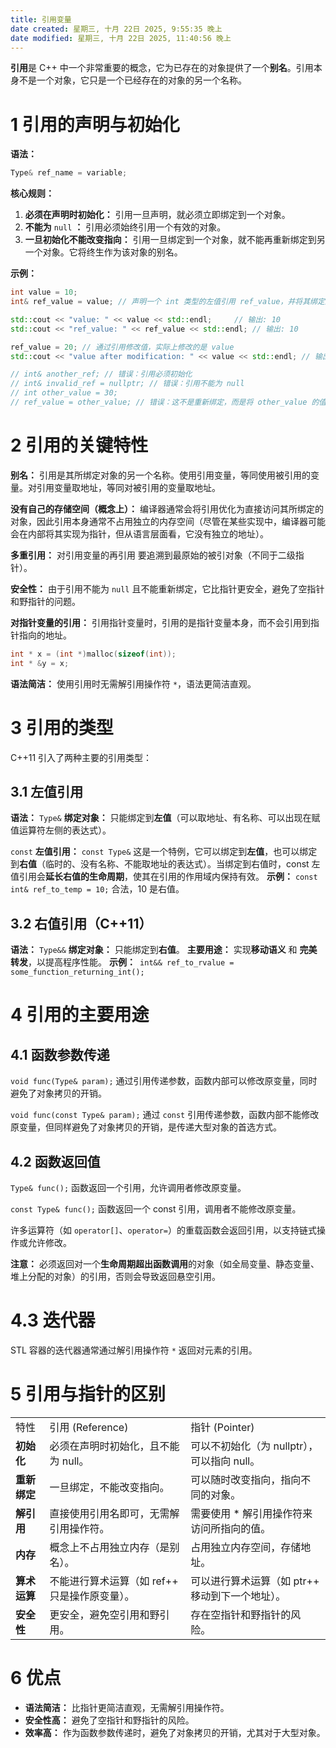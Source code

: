 ```yaml
---
title: 引用变量
date created: 星期三, 十月 22日 2025, 9:55:35 晚上
date modified: 星期三, 十月 22日 2025, 11:40:56 晚上
---
```

**引用**是 C++ 中一个非常重要的概念，它为已存在的对象提供了一个**别名**。引用本身不是一个对象，它只是一个已经存在的对象的另一个名称。

# 1 引用的声明与初始化

**语法：** 
```C++
Type& ref_name = variable;
```

**核心规则：**
1. **必须在声明时初始化：** 引用一旦声明，就必须立即绑定到一个对象。
2. **不能为** ⁠`null` **：** 引用必须始终引用一个有效的对象。
3. **一旦初始化不能改变指向：** 引用一旦绑定到一个对象，就不能再重新绑定到另一个对象。它将终生作为该对象的别名。

**示例：**
```C++
int value = 10;
int& ref_value = value; // 声明一个 int 类型的左值引用 ref_value，并将其绑定到 value

std::cout << "value: " << value << std::endl;     // 输出: 10
std::cout << "ref_value: " << ref_value << std::endl; // 输出: 10

ref_value = 20; // 通过引用修改值，实际上修改的是 value
std::cout << "value after modification: " << value << std::endl; // 输出: 20

// int& another_ref; // 错误：引用必须初始化
// int& invalid_ref = nullptr; // 错误：引用不能为 null
// int other_value = 30;
// ref_value = other_value; // 错误：这不是重新绑定，而是将 other_value 的值赋给 ref_value (即 value)
```
  

# 2 引用的关键特性

**别名：** 引用是其所绑定对象的另一个名称。使用引用变量，等同使用被引用的变量。对引用变量取地址，等同对被引用的变量取地址。

**没有自己的存储空间（概念上）：** 编译器通常会将引用优化为直接访问其所绑定的对象，因此引用本身通常不占用独立的内存空间（尽管在某些实现中，编译器可能会在内部将其实现为指针，但从语言层面看，它没有独立的地址）。

**多重引用：** 对引用变量的再引用 要追溯到最原始的被引对象（不同于二级指针）。

**安全性：** 由于引用不能为 ⁠`null` 且不能重新绑定，它比指针更安全，避免了空指针和野指针的问题。

**对指针变量的引用：** 引用指针变量时，引用的是指针变量本身，而不会引用到指针指向的地址。
```C++
int * x = (int *)malloc(sizeof(int));
int * &y = x;
```

**语法简洁：** 使用引用时无需解引用操作符 `*`，语法更简洁直观。

# 3 引用的类型

C++11 引入了两种主要的引用类型：

## 3.1 左值引用

**语法：** `⁠Type&`
**绑定对象：** 只能绑定到**左值**（可以取地址、有名称、可以出现在赋值运算符左侧的表达式）。

⁠`const` **左值引用：** `const Type&`
这是一个特例，它可以绑定到**左值**，也可以绑定到**右值**（临时的、没有名称、不能取地址的表达式）。当绑定到右值时，⁠const 左值引用会**延长右值的生命周期**，使其在引用的作用域内保持有效。
**示例：** ⁠`const int& ref_to_temp = 10;` 合法，⁠10 是右值。

## 3.2 右值引用（C++11）

**语法：** ⁠`Type&&`
**绑定对象：** 只能绑定到**右值**。
**主要用途：** 实现**移动语义** 和 **完美转发**，以提高程序性能。
**示例：**` ⁠int&& ref_to_rvalue = some_function_returning_int();`

# 4 引用的主要用途

## 4.1 函数参数传递

`void func(Type& param);`
通过引用传递参数，函数内部可以修改原变量，同时避免了对象拷贝的开销。

`void func(const Type& param);`
通过 ⁠`const` 引用传递参数，函数内部不能修改原变量，但同样避免了对象拷贝的开销，是传递大型对象的首选方式。

## 4.2 函数返回值

`Type& func();`
函数返回一个引用，允许调用者修改原变量。

`const Type& func();`
函数返回一个 ⁠const 引用，调用者不能修改原变量。

许多运算符（如 `⁠operator[]`、`⁠operator=`）的重载函数会返回引用，以支持链式操作或允许修改。

**注意：** 必须返回对一个**生命周期超出函数调用**的对象（如全局变量、静态变量、堆上分配的对象）的引用，否则会导致返回悬空引用。

# 4.3 迭代器

STL 容器的迭代器通常通过解引用操作符 `*` 返回对元素的引用。

# 5 引用与指针的区别

|   |   |   |
|---|---|---|
|特性|引用 (Reference)|指针 (Pointer)|
|**初始化**|必须在声明时初始化，且不能为 ⁠null。|可以不初始化（为 ⁠nullptr），可以指向 ⁠null。|
|**重新绑定**|一旦绑定，不能改变指向。|可以随时改变指向，指向不同的对象。|
|**解引用**|直接使用引用名即可，无需解引用操作符。|需要使用 ⁠* 解引用操作符来访问所指向的值。|
|**内存**|概念上不占用独立内存（是别名）。|占用独立内存空间，存储地址。|
|**算术运算**|不能进行算术运算（如 ⁠ref++ 只是操作原变量）。|可以进行算术运算（如 ⁠ptr++ 移动到下一个地址）。|
|**安全性**|更安全，避免空引用和野引用。|存在空指针和野指针的风险。|

# 6 优点

- **语法简洁：** 比指针更简洁直观，无需解引用操作符。
- **安全性高：** 避免了空指针和野指针的风险。
- **效率高：** 作为函数参数传递时，避免了对象拷贝的开销，尤其对于大型对象。

